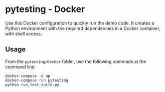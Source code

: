 # pytesting - Docker

Use this Docker configuration to quickly run the demo code. It creates a Python environment with the required dependencies in a Docker container, with shell access.

## Usage

From the `pytesting/Docker` folder, use the following commads at the command line:

    docker-compose -d up
    docker-compose run pytesting
    python run_test_suite.py
